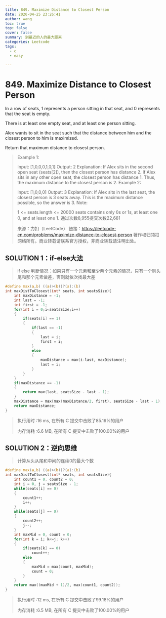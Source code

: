 ```yaml
---
title: 849. Maximize Distance to Closest Person
date: 2020-04-25 23:26:41
author: wang
toc: true
top: false
cover: false
summary: 到最近的人的最大距离
categories: Leetcode
tags:
  - c
  - easy

---
```


# 849. Maximize Distance to Closest Person

In a row of seats, 1 represents a person sitting in that seat, and 0 represents that the seat is empty. 

There is at least one empty seat, and at least one person sitting.

Alex wants to sit in the seat such that the distance between him and the closest person to him is maximized. 

Return that maximum distance to closest person.



> Example 1:
>
> Input: [1,0,0,0,1,0,1]
> Output: 2
> Explanation: 
> If Alex sits in the second open seat (seats[2]), then the closest person has distance 2.
> If Alex sits in any other open seat, the closest person has distance 1.
> Thus, the maximum distance to the closest person is 2.
> Example 2:
>
> Input: [1,0,0,0]
> Output: 3
> Explanation: 
> If Alex sits in the last seat, the closest person is 3 seats away.
> This is the maximum distance possible, so the answer is 3.
> Note:
>
> 1 <= seats.length <= 20000
> seats contains only 0s or 1s, at least one 0, and at least one 1.
> 通过次数8,955提交次数22,681
>
> 来源：力扣（LeetCode）
> 链接：https://leetcode-cn.com/problems/maximize-distance-to-closest-person
> 著作权归领扣网络所有。商业转载请联系官方授权，非商业转载请注明出处。

## SOLUTION 1：if-else大法

> if else 判断情况：如果只有一个元素和至少两个元素的情况，只有一个则头尾和那个元素做差，否则就依次找最大差

```c
#define max(a,b) ((a)>(b))?(a):(b)
int maxDistToClosest(int* seats, int seatsSize){
    int maxDistance = -1;
    int last = -1;
    int first = -1;
    for(int i = 0;i<seatsSize;i++)
    {
        if(seats[i] == 1)
        {
            if(last == -1)
            {
                last = i;
                first = i;
            }
            else
            {
                maxDistance = max(i-last, maxDistance);
                last = i;
            }
        }
    }
    if(maxDistance == -1)
    {
        return max(last, seatsSize - last - 1);
    }
    maxDistance = max(max(maxDistance/2, first), seatsSize - last - 1);
    return maxDistance;
}

```

> 执行用时 :16 ms, 在所有 C 提交中击败了85.19%的用户
>
> 内存消耗 :6.6 MB, 在所有 C 提交中击败了100.00%的用户







## SOLUTION 2：逆向思维

> 计算从头从尾和中间的连续0的最大个数

```c
#define max(a,b) ((a)>(b))?(a):(b)
int maxDistToClosest(int* seats, int seatsSize){
    int count1 = 0, count2 = 0;
    int i = 0, j = seatsSize - 1;
    while(seats[i] == 0)
    {
        count1++;
        i++;
    }
    while(seats[j] == 0)
    {
        count2++;
        j--;
    }
    int maxMid = 0, count = 0;
    for(int k = i; k<=j; k++)
    {
        if(seats[k] == 0)
            count++;
        else
        {
            maxMid = max(count, maxMid);
            count = 0;
        }
    }
    return max((maxMid + 1)/2, max(count1, count2));
}

```

> 执行用时 :12 ms, 在所有 C 提交中击败了99.18%的用户
>
> 内存消耗 :6.5 MB, 在所有 C 提交中击败了100.00%的用户



